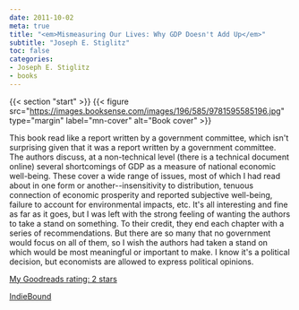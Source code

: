 ```yaml
---
date: 2011-10-02
meta: true
title: "<em>Mismeasuring Our Lives: Why GDP Doesn't Add Up</em>"
subtitle: "Joseph E. Stiglitz"
toc: false
categories:
- Joseph E. Stiglitz
- books
---
```


{{< section "start" >}}
{{< figure src="https://images.booksense.com/images/196/585/9781595585196.jpg" type="margin" label="mn-cover" alt="Book cover" >}}

This book read like a report written by a government committee, which isn't surprising given that it was a report written by a government committee. The authors discuss, at a non-technical level (there is a technical document online) several shortcomings of GDP as a measure of national economic well-being. These cover a wide range of issues, most of which I had read about in one form or another--insensitivity to distribution, tenuous connection of economic prosperity and reported subjective well-being, failure to account for environmental impacts, etc. It's all interesting and fine as far as it goes, but I was left with the strong feeling of wanting the authors to take a stand on something. To their credit, they end each chapter with a series of recommendations. But there are so many that no government would focus on all of them, so I wish the authors had taken a stand on which would be most meaningful or important to make. I know it's a political decision, but economists are allowed to express political opinions.

[My Goodreads rating: 2 stars](https://www.goodreads.com/review/show/216582506)  

[IndieBound](https://www.indiebound.org/book/9781595585196)
